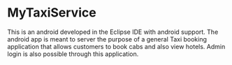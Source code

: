 # MyTaxiService
This is an android developed in the Eclipse IDE with android support. The android app is meant to server the purpose of a general Taxi booking application that allows customers to book cabs and also view hotels. Admin login is also possible through this application.
